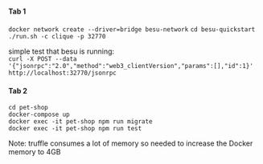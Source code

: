 #### Tab 1  
`docker network create --driver=bridge besu-network` 
`cd besu-quickstart`  
`./run.sh -c clique -p 32770`  

simple test that besu is running:  
`curl -X POST --data '{"jsonrpc":"2.0","method":"web3_clientVersion","params":[],"id":1}'  http://localhost:32770/jsonrpc`   

#### Tab 2  
`cd pet-shop`  
`docker-compose up`  
`docker exec -it pet-shop npm run migrate`  
`docker exec -it pet-shop npm run test`  
  
Note: truffle consumes a lot of memory so needed to increase the Docker memory to 4GB 
